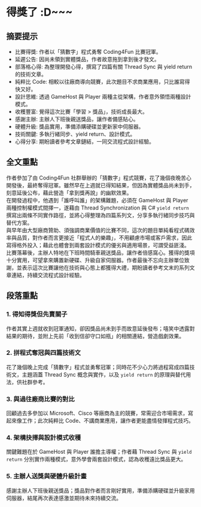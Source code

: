 # 得獎了 :D~~~

## 摘要提示
- 比賽得獎: 作者以「猜數字」程式勇奪 Coding4Fun 比賽冠軍。
- 延遲公告: 因尚未領到實體獎品，作者故意拖到拿到後才發文。
- 部落格心得: 為整理開發心得，撰寫了四篇有關 Thread Sync 與 yield return 的技術文章。
- 純粹比 Code: 相較以往廠商導向競賽，此次題目不求商業應用，只比誰寫得快又好。
- 設計思維: 透過 GameHost 與 Player 兩種主從架構，作者意外領悟兩種設計模式。
- 收穫豐富: 覺得這次比賽「學習 > 獎品」，技術成長最大。
- 感謝主辦: 主辦人下班後親送獎品，讓作者備感貼心。
- 硬體升級: 獎品實用，準備添購硬碟並更新家中伺服器。
- 技術關鍵: 多執行緒同步、yield return、設計模式。
- 心得分享: 期盼讀者參考文章鏈結，一同交流程式設計經驗。

## 全文重點
作者參加了由 Coding4Fun 社群舉辦的「猜數字」程式競賽，花了幾個夜晚苦心開發後，最終奪得冠軍。雖然早在上週就已得知結果，但因為實體獎品尚未到手，刻意延後公布，藉此營造「拿到獎再說」的幽默效果。  
在開發過程中，他遇到「誰呼叫誰」的架構難題，必須在 GameHost 與 Player 兩種控制權模式間擇一，遂藉由 Thread Synchronization 與 C# `yield return` 撰寫出兩條不同實作路徑，並將心得整理為四篇系列文，分享多執行緒同步技巧與替代方案。  
與早年由大型廠商贊助、須強調商業價值的比賽不同，這次的題目單純看程式碼效率與品質，對作者而言更接近「程式人的樂趣」，不用顧慮市場或客戶需求，因此寫得格外投入；藉此也體會到兩套設計模式的優劣與適用場景，可謂受益匪淺。  
比賽落幕後，主辦人特地在下班時間騎車親送獎品，讓作者倍感窩心。獲得的獎項十分實用，可望拿來購置新硬碟、升級自家伺服器。作者最後不忘向主辦單位致謝，並表示這次比賽讓他在技術與心態上都獲得大禮，期盼讀者參考文末的系列文章連結，持續交流程式設計經驗。

## 段落重點
### 1. 得知得獎但先賣關子
作者其實上週就收到冠軍通知，卻因獎品尚未到手而故意延後發布；嘻笑中透露對結果的期待，並附上先前「收到信卻守口如瓶」的相關連結，營造戲劇效果。

### 2. 拼程式奪冠與四篇技術文
花了幾個晚上完成「猜數字」程式並勇奪冠軍；同時花不少心力將過程寫成四篇技術文，主題涵蓋 Thread Sync 概念與實作，以及 `yield return` 的原理與替代用法，供社群參考。

### 3. 與過往廠商比賽的對比
回顧過去多參加以 Microsoft、Cisco 等廠商為主的競賽，常需迎合市場需求，寫起來像工作；此次純粹比 Code、不講商業應用，讓作者更能盡情發揮程式技巧。

### 4. 架構抉擇與設計模式收穫
關鍵難題在於 GameHost 與 Player 誰擔主導權；作者藉 Thread Sync 與 `yield return` 分別實作兩種模式，意外學會兩套設計模式，認為收穫遠比獎品更大。

### 5. 主辦人送獎與硬體升級計畫
感謝主辦人下班後親送獎品；獎品對作者而言剛好實用，準備添購硬碟並升級家用伺服器，結尾再次表達感激並期待未來持續交流。